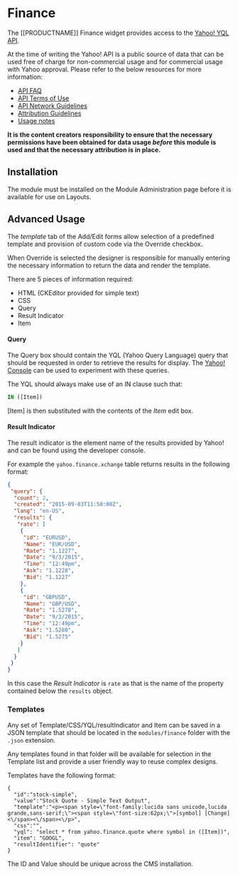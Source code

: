 <!--toc=widgets-->
# Finance
The [[PRODUCTNAME]] Finance widget provides access to the [Yahoo! YQL API](https://developer.yahoo.com/yql/console/?q=show%20tables&env=store://datatables.org/alltableswithkeys#h=select+*+from+yahoo.finance.xchange+where+pair+in+(%22EURUSD%22%2C%22GBPUSD%22)).

At the time of writing the Yahoo! API is a public source of data that can be used free of charge for non-commercial usage and for commercial usage with Yahoo approval. Please refer to the below resources for more information:

 - [API FAQ](https://developer.yahoo.com/faq/)
 - [API Terms of Use](https://policies.yahoo.com/us/en/yahoo/terms/product-atos/apiforydn/index.htm)
 - [API Network Guidelines](https://policies.yahoo.com/us/en/yahoo/guidelines/ydn/index.htm)
 - [Attribution Guidelines](https://developer.yahoo.com/attribution/)
 - [Usage notes](https://developer.yahoo.com/yql/guide/usage_info_limits.html)

**It is the content creators responsibility to ensure that the necessary permissions have been obtained for data usage *before* this module is used and that the necessary attribution is in place.**


## Installation
The module must be installed on the Module Administration page before it is available for use on Layouts.

## Advanced Usage
The *template* tab of the Add/Edit forms allow selection of a predefined template and provision of custom code via the Override checkbox.

When Override is selected the designer is responsible for manually entering the necessary information to return the data and render the template.

There are 5 pieces of information required:

 - HTML (CKEditor provided for simple text)
 - CSS
 - Query
 - Result Indicator
 - Item

#### Query
The Query box should contain the YQL (Yahoo Query Language) query that should be requested in order to retrieve the results for display. The [Yahoo! Console](https://developer.yahoo.com/yql/console/?q=show%20tables&env=store://datatables.org/alltableswithkeys#h=select+*+from+yahoo.finance.xchange+where+pair+in+(%22EURUSD%22%2C%22GBPUSD%22)) can be used to experiment with these queries.

The YQL should always make use of an IN clause such that:

``` sql
IN ([Item])
```

[Item] is then substituted with the contents of the *Item* edit box.


#### Result Indicator
The result indicator is the element name of the results provided by Yahoo! and can be found using the developer console.

For example the `yahoo.finance.xchange` table returns results in the following format:

``` json
{
 "query": {
  "count": 2,
  "created": "2015-09-03T11:50:00Z",
  "lang": "en-US",
  "results": {
   "rate": [
    {
     "id": "EURUSD",
     "Name": "EUR/USD",
     "Rate": "1.1227",
     "Date": "9/3/2015",
     "Time": "12:49pm",
     "Ask": "1.1228",
     "Bid": "1.1227"
    },
    {
     "id": "GBPUSD",
     "Name": "GBP/USD",
     "Rate": "1.5278",
     "Date": "9/3/2015",
     "Time": "12:49pm",
     "Ask": "1.5280",
     "Bid": "1.5275"
    }
   ]
  }
 }
}
```

In this case the *Result Indicator* is `rate` as that is the name of the property contained below the `results`  object.

### Templates
Any set of Template/CSS/YQL/resultIndicator and Item can be saved in a JSON template that should be located in the `modules/finance` folder with the `.json` extension.

Any templates found in that folder will be available for selection in the Template list and provide a user friendly way to reuse complex designs.

Templates have the following format:

```
{
  "id":"stock-simple",
  "value":"Stock Quote - Simple Text Output",
  "template":"<p><span style=\"font-family:lucida sans unicode,lucida grande,sans-serif;\"><span style=\"font-size:62px;\">[symbol] [Change]<\/span><\/span><\/p>",
  "css":"",
  "yql": "select * from yahoo.finance.quote where symbol in ([Item])",
  "item": "GOOGL",
  "resultIdentifier": "quote"
}
```

The ID and Value should be unique across the CMS installation.
